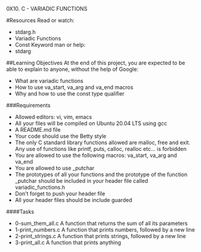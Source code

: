 0X10. C - VARIADIC FUNCTIONS

#Resources
Read or watch:
* stdarg.h
* Variadic Functions
* Const Keyword
man or help:
* stdarg

##Learning Objectives
At the end of this project, you are expected to be able to explain to anyone, without the help of Google:
* What are variadic functions
* How to use va_start, va_arg and va_end macros
* Why and how to use the const type qualifier

###Requirements
* Allowed editors: vi, vim, emacs
* All your files will be compiled on Ubuntu 20.04 LTS using gcc
* A README.md file
* Your code should use the Betty style
* The only C standard library functions allowed are malloc, free and exit. Any use of functions like printf, puts, calloc, realloc etc… is forbidden
* You are allowed to use the following macros: va_start, va_arg and va_end
* You are allowed to use _putchar
* The prototypes of all your functions and the prototype of the function _putchar should be included in your header file called variadic_functions.h
* Don’t forget to push your header file
* All your header files should be include guarded

####Tasks
* 0-sum_them_all.c
A function that returns the sum of all its parameters
* 1-print_numbers.c
A function that prints numbers, followed by a new line
* 2-print_strings.c
A function that prints strings, followed by a new line
* 3-print_all.c
A function that prints anything
